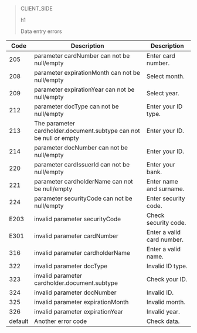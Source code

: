 > CLIENT_SIDE
>
> h1
>
> Data entry errors

| Code | Description | Description |
| --- | --- | --- |
| 205 | parameter cardNumber can not be null/empty | Enter card number. |
| 208 | parameter expirationMonth can not be null/empty | Select month. |
| 209 | parameter expirationYear can not be null/empty | Select year. |
| 212 | parameter docType can not be null/empty | Enter your ID type. |
| 213 | The parameter cardholder.document.subtype can not be null or empty | Enter your ID. |
| 214 | parameter docNumber can not be null/empty | Enter your ID. |
| 220 | parameter cardIssuerId can not be null/empty | Enter your bank. |
| 221 | parameter cardholderName can not be null/empty | Enter name and surname. |
| 224 | parameter securityCode can not be null/empty | Enter security code. |
| E203 | invalid parameter securityCode | Check security code. |
| E301 | invalid parameter cardNumber | Enter a valid card number. |
| 316 | invalid parameter cardholderName | Enter a valid name. |
| 322 | invalid parameter docType | Invalid ID type. |
| 323 | invalid parameter cardholder.document.subtype | Check your ID. |
| 324 | invalid parameter docNumber | Invalid ID. |
| 325 | invalid parameter expirationMonth | Invalid month. |
| 326 | invalid parameter expirationYear | Invalid year. |
| default | Another error code | Check data. |
